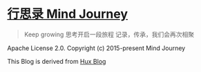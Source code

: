 [行思录 Mind Journey](https://yumo221130.github.io)
================================

> Keep growing
思考开启一段旅程 记录，传承，我们会再次相聚

Apache License 2.0.
Copyright (c) 2015-present Mind Journey

This Blog is derived from [Hux Blog](https://huangxuan.me/)
